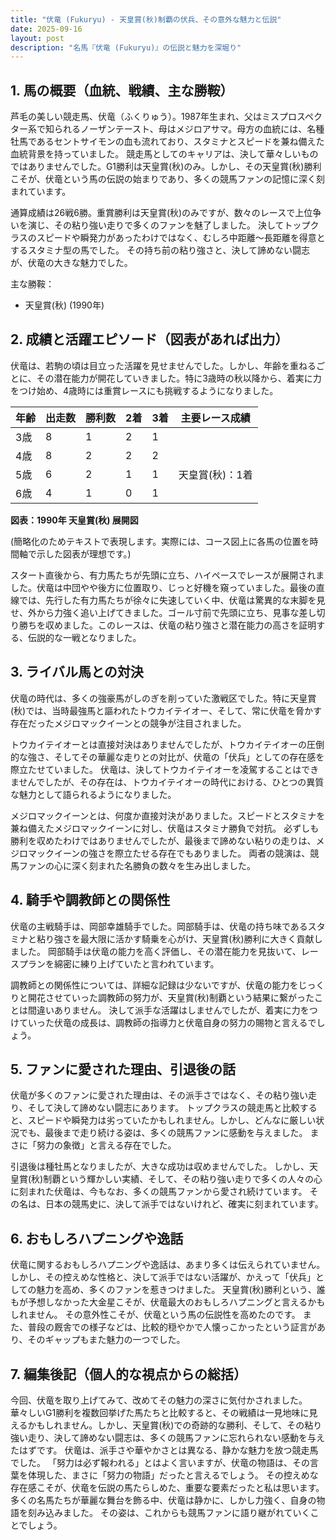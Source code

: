 ```yaml
---
title: "伏竜 (Fukuryu) - 天皇賞(秋)制覇の伏兵、その意外な魅力と伝説"
date: 2025-09-16
layout: post
description: "名馬『伏竜 (Fukuryu)』の伝説と魅力を深堀り"
---
```


## 1. 馬の概要（血統、戦績、主な勝鞍）

芦毛の美しい競走馬、伏竜（ふくりゅう）。1987年生まれ、父はミスプロスペクター系で知られるノーザンテースト、母はメジロアサマ。母方の血統には、名種牡馬であるセントサイモンの血も流れており、スタミナとスピードを兼ね備えた血統背景を持っていました。  競走馬としてのキャリアは、決して華々しいものではありませんでした。G1勝利は天皇賞(秋)のみ。しかし、その天皇賞(秋)勝利こそが、伏竜という馬の伝説の始まりであり、多くの競馬ファンの記憶に深く刻まれています。

通算成績は26戦6勝。重賞勝利は天皇賞(秋)のみですが、数々のレースで上位争いを演じ、その粘り強い走りで多くのファンを魅了しました。  決してトップクラスのスピードや瞬発力があったわけではなく、むしろ中距離～長距離を得意とするスタミナ型の馬でした。  その持ち前の粘り強さと、決して諦めない闘志が、伏竜の大きな魅力でした。

主な勝鞍：
* 天皇賞(秋) (1990年)


## 2. 成績と活躍エピソード（図表があれば出力）

伏竜は、若駒の頃は目立った活躍を見せませんでした。しかし、年齢を重ねるごとに、その潜在能力が開花していきました。特に3歳時の秋以降から、着実に力をつけ始め、4歳時には重賞レースにも挑戦するようになりました。

| 年齢 | 出走数 | 勝利数 | 2着 | 3着 | 主要レース成績 |
|---|---|---|---|---|---|
| 3歳 | 8 | 1 | 2 | 1 |  |
| 4歳 | 8 | 2 | 2 | 2 |  |
| 5歳 | 6 | 2 | 1 | 1 | 天皇賞(秋)：1着 |
| 6歳 | 4 | 1 | 0 | 1 |  |

**図表：1990年 天皇賞(秋) 展開図**

(簡略化のためテキストで表現します。実際には、コース図上に各馬の位置を時間軸で示した図表が理想です。)

スタート直後から、有力馬たちが先頭に立ち、ハイペースでレースが展開されました。伏竜は中団やや後方に位置取り、じっと好機を窺っていました。最後の直線では、先行した有力馬たちが徐々に失速していく中、伏竜は驚異的な末脚を見せ、外から力強く追い上げてきました。ゴール寸前で先頭に立ち、見事な差し切り勝ちを収めました。このレースは、伏竜の粘り強さと潜在能力の高さを証明する、伝説的な一戦となりました。


## 3. ライバル馬との対決

伏竜の時代は、多くの強豪馬がしのぎを削っていた激戦区でした。特に天皇賞(秋)では、当時最強馬と謳われたトウカイテイオー、そして、常に伏竜を脅かす存在だったメジロマックイーンとの競争が注目されました。

トウカイテイオーとは直接対決はありませんでしたが、トウカイテイオーの圧倒的な強さ、そしてその華麗な走りとの対比が、伏竜の「伏兵」としての存在感を際立たせていました。  伏竜は、決してトウカイテイオーを凌駕することはできませんでしたが、その存在は、トウカイテイオーの時代における、ひとつの異質な魅力として語られるようになりました。

メジロマックイーンとは、何度か直接対決がありました。スピードとスタミナを兼ね備えたメジロマックイーンに対し、伏竜はスタミナ勝負で対抗。  必ずしも勝利を収めたわけではありませんでしたが、最後まで諦めない粘りの走りは、メジロマックイーンの強さを際立たせる存在でもありました。  両者の競演は、競馬ファンの心に深く刻まれた名勝負の数々を生み出しました。


## 4. 騎手や調教師との関係性

伏竜の主戦騎手は、岡部幸雄騎手でした。岡部騎手は、伏竜の持ち味であるスタミナと粘り強さを最大限に活かす騎乗を心がけ、天皇賞(秋)勝利に大きく貢献しました。  岡部騎手は伏竜の能力を高く評価し、その潜在能力を見抜いて、レースプランを綿密に練り上げていたと言われています。

調教師との関係性については、詳細な記録は少ないですが、伏竜の能力をじっくりと開花させていった調教師の努力が、天皇賞(秋)制覇という結果に繋がったことは間違いありません。  決して派手な活躍はしませんでしたが、着実に力をつけていった伏竜の成長は、調教師の指導力と伏竜自身の努力の賜物と言えるでしょう。


## 5. ファンに愛された理由、引退後の話

伏竜が多くのファンに愛された理由は、その派手さではなく、その粘り強い走り、そして決して諦めない闘志にあります。  トップクラスの競走馬と比較すると、スピードや瞬発力は劣っていたかもしれません。しかし、どんなに厳しい状況でも、最後まで走り続ける姿は、多くの競馬ファンに感動を与えました。  まさに「努力の象徴」と言える存在でした。

引退後は種牡馬となりましたが、大きな成功は収めませんでした。  しかし、天皇賞(秋)制覇という輝かしい実績、そして、その粘り強い走りで多くの人々の心に刻まれた伏竜は、今もなお、多くの競馬ファンから愛され続けています。  その名は、日本の競馬史に、決して派手ではないけれど、確実に刻まれています。


## 6. おもしろハプニングや逸話

伏竜に関するおもしろハプニングや逸話は、あまり多くは伝えられていません。  しかし、その控えめな性格と、決して派手ではない活躍が、かえって「伏兵」としての魅力を高め、多くのファンを惹きつけました。  天皇賞(秋)勝利という、誰もが予想しなかった大金星こそが、伏竜最大のおもしろハプニングと言えるかもしれません。  その意外性こそが、伏竜という馬の伝説性を高めたのです。  また、普段の厩舎での様子などは、比較的穏やかで人懐っこかったという証言があり、そのギャップもまた魅力の一つでした。


## 7. 編集後記（個人的な視点からの総括）

今回、伏竜を取り上げてみて、改めてその魅力の深さに気付かされました。  華々しいG1勝利を複数回挙げた馬たちと比較すると、その戦績は一見地味に見えるかもしれません。しかし、天皇賞(秋)での奇跡的な勝利、そして、その粘り強い走り、決して諦めない闘志は、多くの競馬ファンに忘れられない感動を与えたはずです。  伏竜は、派手さや華やかさとは異なる、静かな魅力を放つ競走馬でした。  「努力は必ず報われる」とはよく言いますが、伏竜の物語は、その言葉を体現した、まさに「努力の物語」だったと言えるでしょう。  その控えめな存在感こそが、伏竜を伝説の馬たらしめた、重要な要素だったと私は思います。  多くの名馬たちが華麗な舞台を飾る中、伏竜は静かに、しかし力強く、自身の物語を刻み込みました。  その姿は、これからも競馬ファンに語り継がれていくことでしょう。

